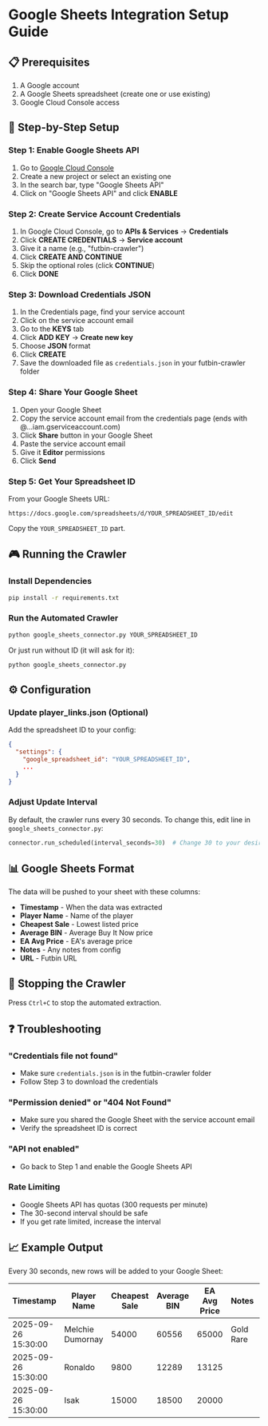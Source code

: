 # Google Sheets Integration Setup Guide

## 📋 Prerequisites

1. A Google account
2. A Google Sheets spreadsheet (create one or use existing)
3. Google Cloud Console access

## 🚀 Step-by-Step Setup

### Step 1: Enable Google Sheets API

1. Go to [Google Cloud Console](https://console.cloud.google.com/)
2. Create a new project or select an existing one
3. In the search bar, type "Google Sheets API"
4. Click on "Google Sheets API" and click **ENABLE**

### Step 2: Create Service Account Credentials

1. In Google Cloud Console, go to **APIs & Services** → **Credentials**
2. Click **CREATE CREDENTIALS** → **Service account**
3. Give it a name (e.g., "futbin-crawler")
4. Click **CREATE AND CONTINUE**
5. Skip the optional roles (click **CONTINUE**)
6. Click **DONE**

### Step 3: Download Credentials JSON

1. In the Credentials page, find your service account
2. Click on the service account email
3. Go to the **KEYS** tab
4. Click **ADD KEY** → **Create new key**
5. Choose **JSON** format
6. Click **CREATE**
7. Save the downloaded file as `credentials.json` in your futbin-crawler folder

### Step 4: Share Your Google Sheet

1. Open your Google Sheet
2. Copy the service account email from the credentials page (ends with @...iam.gserviceaccount.com)
3. Click **Share** button in your Google Sheet
4. Paste the service account email
5. Give it **Editor** permissions
6. Click **Send**

### Step 5: Get Your Spreadsheet ID

From your Google Sheets URL:
```
https://docs.google.com/spreadsheets/d/YOUR_SPREADSHEET_ID/edit
```

Copy the `YOUR_SPREADSHEET_ID` part.

## 🎮 Running the Crawler

### Install Dependencies

```bash
pip install -r requirements.txt
```

### Run the Automated Crawler

```bash
python google_sheets_connector.py YOUR_SPREADSHEET_ID
```

Or just run without ID (it will ask for it):

```bash
python google_sheets_connector.py
```

## ⚙️ Configuration

### Update player_links.json (Optional)

Add the spreadsheet ID to your config:

```json
{
  "settings": {
    "google_spreadsheet_id": "YOUR_SPREADSHEET_ID",
    ...
  }
}
```

### Adjust Update Interval

By default, the crawler runs every 30 seconds. To change this, edit line in `google_sheets_connector.py`:

```python
connector.run_scheduled(interval_seconds=30)  # Change 30 to your desired interval
```

## 📊 Google Sheets Format

The data will be pushed to your sheet with these columns:
- **Timestamp** - When the data was extracted
- **Player Name** - Name of the player
- **Cheapest Sale** - Lowest listed price
- **Average BIN** - Average Buy It Now price
- **EA Avg Price** - EA's average price
- **Notes** - Any notes from config
- **URL** - Futbin URL

## 🛑 Stopping the Crawler

Press `Ctrl+C` to stop the automated extraction.

## ❓ Troubleshooting

### "Credentials file not found"
- Make sure `credentials.json` is in the futbin-crawler folder
- Follow Step 3 to download the credentials

### "Permission denied" or "404 Not Found"
- Make sure you shared the Google Sheet with the service account email
- Verify the spreadsheet ID is correct

### "API not enabled"
- Go back to Step 1 and enable the Google Sheets API

### Rate Limiting
- Google Sheets API has quotas (300 requests per minute)
- The 30-second interval should be safe
- If you get rate limited, increase the interval

## 📈 Example Output

Every 30 seconds, new rows will be added to your Google Sheet:

| Timestamp | Player Name | Cheapest Sale | Average BIN | EA Avg Price | Notes | URL |
|-----------|------------|---------------|-------------|--------------|-------|-----|
| 2025-09-26 15:30:00 | Melchie Dumornay | 54000 | 60556 | 65000 | Gold Rare | https://... |
| 2025-09-26 15:30:00 | Ronaldo | 9800 | 12289 | 13125 | | https://... |
| 2025-09-26 15:30:00 | Isak | 15000 | 18500 | 20000 | | https://... |
